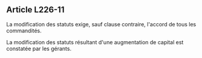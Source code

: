 Article L226-11
----
La modification des statuts exige, sauf clause contraire, l'accord de tous les
commandités.

La modification des statuts résultant d'une augmentation de capital est
constatée par les gérants.
